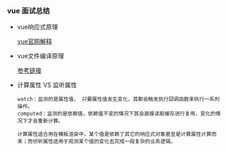 ### vue 面试总结

* vue响应式原理

  [vue官网解释](https://cn.vuejs.org/v2/guide/reactivity.html)


* vue文件编译原理
 
  [参考链接](https://forum.vuejs.org/t/vue-js-vue-js/60884)

* 计算属性 VS 监听属性
 
  ```
  watch：监测的是属性值， 只要属性值发生变化，其都会触发执行回调函数来执行一系列操作。
  computed：监测的是依赖值，依赖值不变的情况下其会直接读取缓存进行复用，变化的情况下才会重新计算。

  计算属性适合用在模板渲染中，某个值是依赖了其它的响应式对象甚至是计算属性计算而来；而侦听属性适用于观测某个值的变化去完成一段复杂的业务逻辑。
  ```
